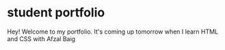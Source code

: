 # student portfolio

Hey! Welcome to my portfolio. It's coming up tomorrow when I learn HTML and CSS with Afzal Baig